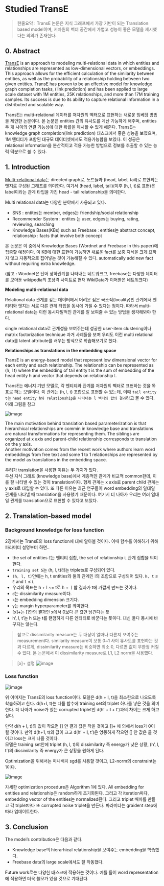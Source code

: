 # Studied TransE 

> 한줄요약 : TransE 논문은 지식 그래프에서 가장 기반이 되는 Translation based model이며, 저차원의 벡터 공간에서 가볍고 성능이 좋은 모델을 제시했다는 의의가 존재한다. 

## 0. Abstract 


[TransE]() is an approach to modeling multi-relational data in which entities and relationships are represented as low-dimensional vectors, or embeddings. 
This approach allows for the efficient calculation of the similarity between entities, as well as the probability of a relationship holding between two given entities. 
TransE has proven to be an effective model for knowledge graph completion tasks, (link prediction) 
and has been applied to large scale dataset with 1M entities, 25K relationships, and more than 17M training samples. 
Its success is due to its ability to capture relational information in a distributed and scalable way.

TransE는 multi-relational 데이터를 저차원의 벡터으로 표현하는 새로운 임베딩 방법을 제안한 논문이다. 
본 논문은 entities 간의 유사도를 계산 가능하게 해주며, entities 두 개 사이의 연결 가능성에 대한 확률을 제시할 수 있게 해준다. 
TransE는 knowledge graph completion(link prediction) 태스크에서 좋은 성능을 보였으며, 1M 엔티티가 포함된 대규모 데이터셋에서도 적용가능함을 보였다. 
이 성공은 relational information을 분산적이고 적용 가능한 방법으로 정보를 추출할 수 있는 능력 덕분으로 볼 수 있다.

## 1. Introduction 

[Multi-relational data]()는 directed graph로, 노드들과 (head, label, tail)로 표현되는 엣지로 구성된 그래프를 의미한다. 
여기서 (head, label, tail)(이후 (h, l, t)로 표현)은 label이라는 관계 타입을 가진 head - tail relationship을 의미한다. 

Multi relational data는 다양한 분야에서 사용되고 있다. 

- SNS : entites는 member, edges는 friendship/social relationship
- Recommender System : entites 는 user, edges는 buying, rating, reviewing, searching
- Knowledge Bases(KBs) such as Freebase : entities는 abstract concept, relationship : facts that involve both concept

본 논문은 이 중에서 Knowledge Bases (Wordnet and Freebase in this paper)에 집중할 예정이다. 
이 KB에 대한 표현이 가능하면 새로운 fact를 보충 지식을 크게 요하지 않고 자동적으로 집어넣는 것이 가능해질 수 있다. automatically add new fact without requiring extra knowledge. 

(참고 : Wordnet은 단어 상하관계를 나타내는 네트워크고, freebase는 다양한 데이터를 모아둔 wikipedia의 조상격 사이트로 현재 WikiData가 이어받은 네트워크다)


**Modeling multi-relational data** 

Relational data 관계를 갖는 데이터에서 어려운 점은 국소적(locality)인 관계에서 엔티티와 엣지는 서로 다른 관계 타입을 동시에 가질 수 있다는 점이다. 
따라서 multi-relational data는 이런 동시다발적인 관계를 잘 보여줄 수 있는 방법을 생각해봐야 한다. 

single relational data로 관계성을 보여주는데 성공한 user-item clustering이나 matrix factorization technique 과거 사례들을 보며 
우리도 이런 multi relational data를 latent attribute를 배우는 방식으로 학습해보기로 했다.

**Relationships as translations in the embedding space**

TransE is an energy-based model that represent low dimensional vector for each entity and each relationship. 
The relationship can be represented as (h, l t) where the embedding of tail entity t 
is the sum of embedding of the head entity h and vector that depends on relationship l. 

TransE는 에너지 기반 모델로, 각 엔티티와 관계를 저차원의 벡터로 표현하는 것을 목표로 하는 모델이다. 
이 관게는 (h, l, t) 조합으로 표현할 수 있는데, 이때 `tail entity t`는 `head entity h와 relationship을 나타내는 l 벡터의 합의 결과`라고 볼 수 있다.
아래 그림을 참고 

![image](https://user-images.githubusercontent.com/68208055/211745833-458a5a28-ab33-4f24-9c00-0448a479897d.png)


The main motivation behind translation based parameterization is that hierarchical relationships are commin in knowledge base and translations are natural transformations for representing them. 
The siblings are organized at x axis and parent-child relationship corresponds to translation on the y axis.  
Another motivation comes from the recent work where authors learn word embeddings from free text and some 1 to 1 relationships are represented by the model as translations in the embedding space. 

우리가 translation을 사용한 이유는 두 가지가 있다.  
우선 지식 그래프 (knowledge base)에서 계층적인 관계가 비교적 common한데, 이를 잘 나타낼 수 있는 것이 translation이다. 형제 관계는 x axis로 parent child 관계는 y axis로 대입할 수 있다. 
또 다른 이유는 최근 연구들이 word embedding의 일대일 관계를 나타낼 때 translation을 사용했기 때문이다. 
여기서 더 나아가 우리는 여러 일대일 관계를 translation으로 표현할 수 있다고 보았다.

## 2. Translation-based model 

### Background knowledge for loss function

2장에서는 TransE의 loss function에 대해 알아볼 것이다. 이때 함수를 이해하기 위해 파라미터 설명부터 하면.. 

- the set of entities `E`는 엔티티 집합, the set of relationship `L` 관계 집합을 의미한다. 
- `training set S`는 (h, l, t)라는 triplets로 구성되어 있다. 
- `(h, l, t)`안에는 h, t entities와 둘의 관계인 l의 조합으로 구성되어 있다. `h, t` ≤ `E` and `l` ≤ `L`
- 우리의 목표는 h + l ~= t로 h + ㅣ합 결과가 t에 가깝게 만드는 것이다. 
- `d`는 dissimilarity measure이다. 
- `k`는 embedding dimension 크기다.
- `γ`는 margin hyperparameter를 의미한다. 
- [x]+는 []안의 결과인 x에서 0보다 큰 값만 남긴다는 뜻 
- h’, l, t’는 h 또는 t를 랜덤하게 다른 엔티티로 바꾼다는 뜻이다. 대신 둘다 동시에 바꾸지는 않는다. 

> 참고로 dissimilarity measure는 두 대상이 얼마나 다른지 보여주는 measurement다. 
similarity measure이 보통 0~1 사이 유사도를 표현하는 것과 다르게,  dissimilarity measure는 비슷하면 최소 0, 다르면 값이 무한정 커질 수 있다. 
본 논문에서 이 dissimilarity measure로 L1, L2 norm을 사용했다. 

> [x]+ 설명 ![image](https://user-images.githubusercontent.com/68208055/211747033-043b00ec-8c46-49e7-9f2b-37f284d9e152.png)

### Loss function

![image](https://user-images.githubusercontent.com/68208055/211746631-85d54bdb-3a76-48f1-8678-e0fb8b663afa.png)

위 이미지는 TransE의 loss function이다. 모델은 d(h + l, t)을 최소한으로 나오도록 학습하려고 한다. d(h+l, t)는 다름 함수에 training set의 triplet 하나를 넣은 것을 의미한다. 더 나아가 noise가 있는 corrupted triplet인 d(h’ + l + t’)과의 차이는 크게 하고 싶다. 

만약 d(h + l, t)의 값이 작으면 [] 안 결과 값은 작을 것이고 []+ 에 의해서 loss가 0이 될 것이다. 
만약 d(h+1, t)의 값이 크고 d(h’ + l, t’)은 엉뚱하게 작으면 [] 안 값은 클 것이고  loss는 크게 나올 것이다.  
모델은 training set안에 triplet (h, l, t)의 dissimilarity 즉 energy가 낮은 상황, (h’, l, t’)의 dissimilarity 즉 energy가 큰 상황을 원하게 된다.

Optimization을 위해서는 미니배치 sgd를 사용할 것이고, L2-norm의 constraint는 1이다. 


![image](https://user-images.githubusercontent.com/68208055/211747747-12e2fa7a-6aa0-4d14-a2b0-687ba16c1904.png)

자세한 optimization procedure은 Algorithm 1에 있다. All embedding for entities and relationship은 random하게 초기화된다. 그리고 각 iteration마다, embedding vector of the entities는 normalized된다. 그리고 triplet 배치를 만들고 각 triplet마다 또 corrupted noise triplet을 만든다. 파라미터는 graident step에 따라 업데이트한다. 


## 3. Conclusion 

The model’s contribution은 다음과 같다. 

- Knowledge base의 hierarhical relationship을 보여주는 embedding을 학습했다.
- Freebase data의 large scale에서도 잘 작동했다.

Future work로는 다양한 태스크에 적용하는 것이다. 
예를 들어 word representation에 적용하면 더욱 쓸모가 있을 것으로 기대된다.




